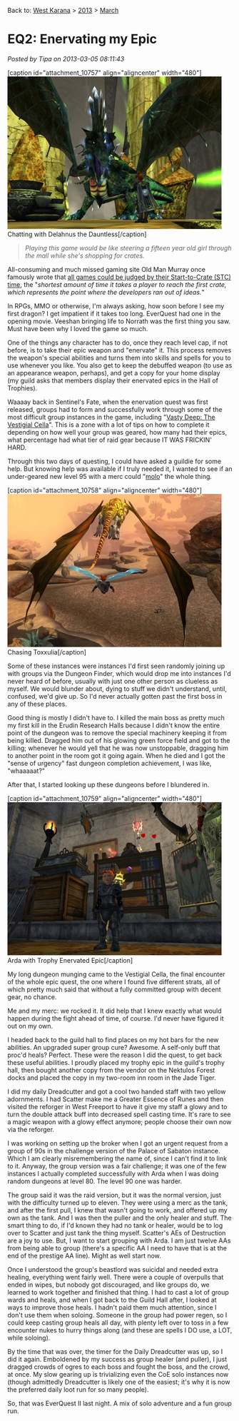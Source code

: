 Back to: [West Karana](/posts/westkarana.md) > [2013](/posts/2013/westkarana.md) > [March](./westkarana.md)
# EQ2: Enervating my Epic

*Posted by Tipa on 2013-03-05 08:11:43*

[caption id="attachment\_10757" align="aligncenter" width="480"][![Chatting with Delahnus the Dauntless](../../../uploads/2013/03/EverQuest2-2013-03-04-20-37-21-29-480x342.jpg)](../../../uploads/2013/03/EverQuest2-2013-03-04-20-37-21-29.jpg) Chatting with Delahnus the Dauntless[/caption]


> *Playing this game would be like steering a fifteen year old girl through the mall while she's shopping for crates.*



All-consuming and much missed gaming site Old Man Murray once famously wrote that [all games could be judged by their Start-to-Crate (STC) time](http://www.oldmanmurray.com/features/39.html), the "*shortest amount of time it takes a player to reach the first crate, which represents the point where the developers ran out of ideas.*"

In RPGs, MMO or otherwise, I'm always asking, how soon before I see my first dragon? I get impatient if it takes too long. EverQuest had one in the opening movie. Veeshan bringing life to Norrath was the first thing you saw. Must have been why I loved the game so much.



One of the things any character has to do, once they reach level cap, if not before, is to take their epic weapon and "enervate" it. This process removes the weapon's special abilities and turns them into skills and spells for you to use whenever you like. You also get to keep the debuffed weapon (to use as an appearance weapon, perhaps), and get a copy for your home display (my guild asks that members display their enervated epics in the Hall of Trophies).

Waaaay back in Sentinel's Fate, when the enervation quest was first released, groups had to form and successfully work through some of the most difficult group instances in the game, including "[Vasty Deep: The Vestigial Cella](http://eq2.zam.com/db/zone.html?eq2zone=96aebd116b5ee51f23a54fb7fc24869b)". This is a zone with a lot of tips on how to complete it depending on how well your group was geared, how many had their epics, what percentage had what tier of raid gear because IT WAS FRICKIN' HARD.

Through this two days of questing, I could have asked a guildie for some help. But knowing help was available if I truly needed it, I wanted to see if an under-geared new level 95 with a merc could "[molo](http://www.eq2flames.com/inquisitors/87667-favorite-merc-molo.html)" the whole thing. 

[caption id="attachment\_10758" align="aligncenter" width="480"][![Chasing Toxxulia](../../../uploads/2013/03/EverQuest2-2013-03-03-18-32-25-51-480x343.jpg)](../../../uploads/2013/03/EverQuest2-2013-03-03-18-32-25-51.jpg) Chasing Toxxulia[/caption]

Some of these instances were instances I'd first seen randomly joining up with groups via the Dungeon Finder, which would drop me into instances I'd never heard of before, usually with just one other person as clueless as myself. We would blunder about, dying to stuff we didn't understand, until, confused, we'd give up. So I'd never actually gotten past the first boss in any of these places.

Good thing is mostly I didn't have to. I killed the main boss as pretty much my first kill in the Erudin Research Halls because I didn't know the entire point of the dungeon was to remove the special machinery keeping it from being killed. Dragged him out of his glowing green force field and got to the killing; whenever he would yell that he was now unstoppable, dragging him to another point in the room got it going again. When he died and I got the "sense of urgency" fast dungeon completion achievement, I was like, "whaaaaat?"

After that, I started looking up these dungeons before I blundered in.

[caption id="attachment\_10759" align="aligncenter" width="480"][![Arda with Trophy Enervated Epic](../../../uploads/2013/03/EverQuest2-2013-03-04-23-21-29-67-480x343.jpg)](../../../uploads/2013/03/EverQuest2-2013-03-04-23-21-29-67.jpg) Arda with Trophy Enervated Epic[/caption]

My long dungeon munging came to the Vestigial Cella, the final encounter of the whole epic quest, the one where I found five different strats, all of which pretty much said that without a fully committed group with decent gear, no chance.

Me and my merc: we rocked it. It did help that I knew exactly what would happen during the fight ahead of time, of course. I'd never have figured it out on my own.

I headed back to the guild hall to find places on my hot bars for the new abilities. An upgraded super group cure? Awesome. A self-only buff that proc'd heals? Perfect. These were the reason I did the quest, to get back these useful abilities. I proudly placed my trophy epic in the guild's trophy hall, then bought another copy from the vendor on the Nektulos Forest docks and placed the copy in my two-room inn room in the Jade Tiger.

I did my daily Dreadcutter and got a cool two handed staff with two yellow adornments. I had Scatter make me a Greater Essence of Runes and then visited the reforger in West Freeport to have it give my staff a glowy and to turn the double attack buff into decreased spell casting time. It's rare to see a magic weapon with a glowy effect anymore; people choose their own now via the reforger.

I was working on setting up the broker when I got an urgent request from a group of 90s in the challenge version of the Palace of Sabaton instance. Which I am clearly misremembering the name of, since I can't find it to link to it. Anyway, the group version was a fair challenge; it was one of the few instances I actually completed successfully with Arda when I was doing random dungeons at level 80. The level 90 one was harder.

The group said it was the raid version, but it was the normal version, just with the difficulty turned up to eleven. They were using a merc as the tank, and after the first pull, I knew that wasn't going to work, and offered up my own as the tank. And I was then the puller and the only healer and stuff. The smart thing to do, if I'd known they had no tank or healer, would be to log over to Scatter and just tank the thing myself. Scatter's AEs of Destruction are a joy to use. But, I want to start grouping with Arda. I am just twelve AAs from being able to group (there's a specific AA I need to have that is at the end of the prestige AA line). Might as well start now.

Once I understood the group's beastlord was suicidal and needed extra healing, everything went fairly well. There were a couple of overpulls that ended in wipes, but nobody got discouraged, and like groups do, we learned to work together and finished that thing. I had to cast a lot of group wards and heals, and when I got back to the Guild Hall after, I looked at ways to improve those heals. I hadn't paid them much attention, since I don't use them when soloing. Someone in the group had power regen, so I could keep casting group heals all day, with plenty left over to toss in a few encounter nukes to hurry things along (and these are spells I DO use, a LOT, while soloing).

By the time that was over, the timer for the Daily Dreadcutter was up, so I did it again. Emboldened by my success as group healer (and puller), I just dragged crowds of ogres to each boss and fought the boss, and the crowd, at once. My slow gearing up is trivializing even the CoE solo instances now (though admittedly Dreadcutter is likely one of the easiest; it's why it is now the preferred daily loot run for so many people).

So, that was EverQuest II last night. A mix of solo adventure and a fun group run.

